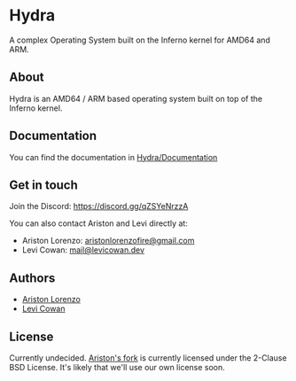 # Hydra
A complex Operating System built on the Inferno kernel for AMD64 and ARM.

## About
Hydra is an AMD64 / ARM based operating system built on top of the Inferno kernel.

## Documentation
You can find the documentation in [Hydra/Documentation](https://github.com/FiReLScar/Hydra/tree/main/Documentation)

## Get in touch
Join the Discord: https://discord.gg/qZSYeNrzzA

You can also contact Ariston and Levi directly at:
 - Ariston Lorenzo: aristonlorenzofire@gmail.com
 - Levi Cowan: mail@levicowan.dev
 
## Authors 
 - [Ariston Lorenzo](https://github.com/aristonlorenzo)
 - [Levi Cowan](https://github.com/FiReLScar)
 
## License
Currently undecided. [Ariston's fork](https://github.com/aristonlorenzo/Hydra-1) is currently licensed under the 2-Clause BSD License. It's likely that we'll use our own license soon.
